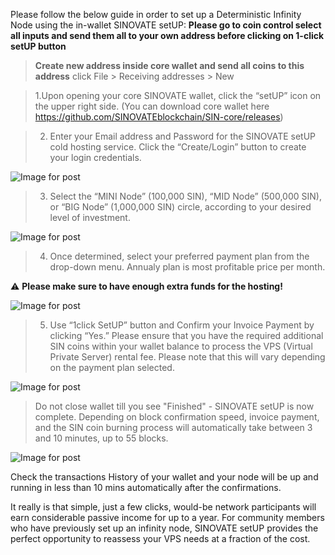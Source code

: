 Please follow the below guide in order to set up a Deterministic Infinity Node using the in-wallet SINOVATE setUP:
**Please go to coin control select all inputs and send them all to your own address before clicking on 1-click setUP button**

> **Create new address inside core wallet and send all coins to this address** click File > Receiving addresses > New

  


> 1.Upon opening your core SINOVATE wallet, click the “setUP” icon on the upper right side. (You can download core wallet here https://github.com/SINOVATEblockchain/SIN-core/releases)



>  2. Enter your Email address and Password for the SINOVATE setUP cold hosting service. Click the “Create/Login” button to create your login credentials.

  

![Image for post](assets/img/misc/in_wallet_setup_01.png)

  

>  3. Select the “MINI Node” (100,000 SIN), “MID Node” (500,000 SIN), or “BIG Node” (1,000,000 SIN) circle, according to your desired level of investment.

  

![Image for post](assets/img/misc/in_wallet_setup_02.png)

  

>  4. Once determined, select your preferred payment plan from the drop-down menu. Annualy plan is most profitable price per month.

   :warning: **Please make sure to have enough extra funds for the hosting!**

  
  

![Image for post](assets/img/misc/in_wallet_setup_03.png)

  

>  5. Use “1click SetUP” button and Confirm your Invoice Payment by clicking “Yes.” Please ensure that you have the required additional SIN coins within your wallet balance to process the VPS (Virtual Private Server) rental fee. Please note that this will vary depending on the payment plan selected.

  
  

![Image for post](assets/img/misc/in_wallet_setup_04.png)

  

> Do not close wallet till you see "Finished" - SINOVATE setUP is now complete. Depending on block confirmation speed, invoice payment, and the SIN coin burning process will automatically take between 3 and 10 minutes, up to 55 blocks.

  

![Image for post](assets/img/misc/in_wallet_setup_05.png)

  

Check the transactions History of your wallet and your node will be up and running in less than 10 mins automatically after the confirmations.

  

It really is that simple, just a few clicks, would-be network participants will earn considerable passive income for up to a year. For community members who have previously set up an infinity node, SINOVATE setUP provides the perfect opportunity to reassess your VPS needs at a fraction of the cost.
